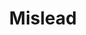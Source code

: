 ---
title: "Mislead"
permalink: /spells/mislead/
tags:
  - Spell
available_for:
  - Bard
  - Wizard
level: "5th Level"
school: "Illusion"
comp:
  - S
duration: "Up to 1 hour"
concentration: true
description: |
  You become invisible at the same time that an illusory double of you appears where you are standing. The double lasts for the duration, but the invisibility ends if you attack or cast a spell.

  You can use your action to move your illusory double up to twice your speed and make it gesture, speak, and behave in whatever way you choose.

  You can see through its eyes and hear through its ears as if you were located where it is. On each of your turns as a bonus action, you can switch from using its senses to using your own, or back again. While you are using its senses, you are blinded and deafened in regard to your own surroundings.
excerpt: "You become invisible at the same time that an illusory double of you appears where you are standing."
source: "Basic Rules"
---